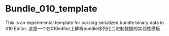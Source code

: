 # Bundle_010_template
This is an experimental template for parsing serialized bundle binary data in 010 Editor. 这是一个在010editor上解析bundle序列化二进制数据的实验性模板
